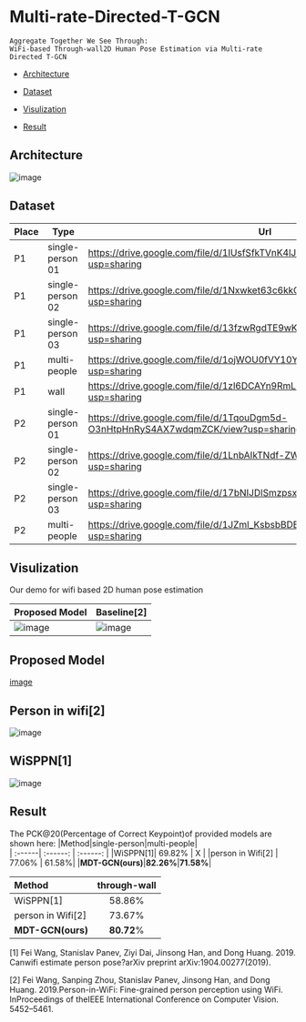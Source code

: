# Multi-rate-Directed-T-GCN
    Aggregate Together We See Through: 
    WiFi-based Through-wall2D Human Pose Estimation via Multi-rate Directed T-GCN


* [Architecture](#architecture)

* [Dataset](#dataset)

* [Visulization](#visulization)

* [Result](#result)

## Architecture
![image](https://github.com/Multi-rate-Directed-T-GCN/MDT-GCN/blob/master/pic/Architecture.png)

## Dataset
Place | Type | Url
---| --- | ---
P1 | single-person 01 | https://drive.google.com/file/d/1IUsfSfkTVnK4lJICaCY-WcYPr5nVYeTQ/view?usp=sharing
P1 | single-person 02 | https://drive.google.com/file/d/1Nxwket63c6kkCkgsoi6w4zCdxjdFLvfV/view?usp=sharing
P1 | single-person 03 | https://drive.google.com/file/d/13fzwRgdTE9wK7WZLFf2-1Ns1cA2r0IrB/view?usp=sharing
P1 | multi-people | https://drive.google.com/file/d/1ojWOU0fVY10YK0NimxG2ySB6pk3yaOOE/view?usp=sharing
P1 | wall | https://drive.google.com/file/d/1zl6DCAYn9RmLH1L8rKFfp2qXYpuwfWff/view?usp=sharing
P2 | single-person 01 | https://drive.google.com/file/d/1TqouDgm5d-O3nHtpHnRyS4AX7wdqmZCK/view?usp=sharing
P2 | single-person 02 | https://drive.google.com/file/d/1LnbAIkTNdf-ZWroCC9ELQ8JDUCIoASKo/view?usp=sharing
P2 | single-person 03 | https://drive.google.com/file/d/17bNIJDlSmzpsxon5GR3hIUJKdHGHEYaN/view?usp=sharing
P2 | multi-people | https://drive.google.com/file/d/1JZml_KsbsbBDBEaHGfbGyUxwZcATBFhU/view?usp=sharing


## Visulization
Our demo for wifi based 2D human pose estimation

Proposed Model | Baseline[2]
---|---
![image](https://github.com/fingerk28/MDT-GCN/blob/master/img/proposed_model.gif)|![image](https://github.com/fingerk28/MDT-GCN/blob/master/img/baseline.gif)



Proposed Model
----
[image](https://github.com/Multi-rate-Directed-T-GCN/MDT-GCN/blob/master/pic/MDTGCN.png)

Person in wifi[2]
---
![image](https://github.com/Multi-rate-Directed-T-GCN/MDT-GCN/blob/master/pic/person%20in%20wifi.png)

WiSPPN[1]
---
![image](https://github.com/Multi-rate-Directed-T-GCN/MDT-GCN/blob/master/pic/WiSPPN.png)



## Result
The PCK@20(Percentage of Correct Keypoint)of provided models are shown here:
|Method|single-person|multi-people|                       
| :------| :------: | :------: |
|WiSPPN[1]|  69.82%    | X   |
|person in Wifi[2] | 77.06% | 61.58%|
|**MDT-GCN(ours)**|**82.26%**|**71.58%**|

|Method|through-wall|
| :------| :------: |
|WiSPPN[1]|  58.86%    |
|person in Wifi[2] | 73.67%|
|**MDT-GCN(ours)**|**80.72**%|

[1] Fei Wang, Stanislav Panev, Ziyi Dai, Jinsong Han, and Dong Huang. 2019. Canwifi estimate person pose?arXiv preprint arXiv:1904.00277(2019).

[2] Fei Wang, Sanping Zhou, Stanislav Panev, Jinsong Han, and Dong Huang. 2019.Person-in-WiFi: Fine-grained person perception using WiFi. InProceedings of theIEEE International Conference on Computer Vision. 5452–5461.
